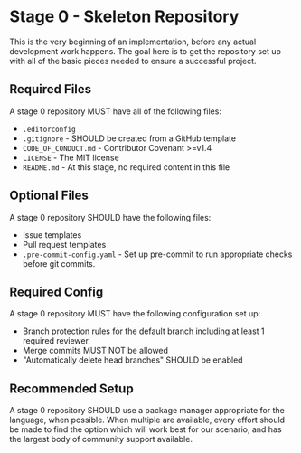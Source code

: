 # Stage 0 - Skeleton Repository

This is the very beginning of an implementation, before any actual development
work happens. The goal here is to get the repository set up with all of the
basic pieces needed to ensure a successful project.

## Required Files

A stage 0 repository MUST have all of the following files:

* `.editorconfig`
* `.gitignore` - SHOULD be created from a GitHub template
* `CODE_OF_CONDUCT.md` - Contributor Covenant >=v1.4
* `LICENSE` - The MIT license
* `README.md` - At this stage, no required content in this file

## Optional Files

A stage 0 repository SHOULD have the following files:

* Issue templates
* Pull request templates
* `.pre-commit-config.yaml` - Set up pre-commit to run appropriate checks
  before git commits.

## Required Config

A stage 0 repository MUST have the following configuration set up:

* Branch protection rules for the default branch including at least 1 required
  reviewer.
* Merge commits MUST NOT be allowed
* "Automatically delete head branches" SHOULD be enabled

## Recommended Setup

A stage 0 repository SHOULD use a package manager appropriate for the language,
when possible. When multiple are available, every effort should be made to find
the option which will work best for our scenario, and has the largest body of community support available.
